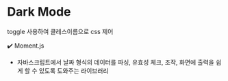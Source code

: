 # Dark Mode
toggle 사용하여 클레스이름으로 css 제어

✔️ Moment.js
- 자바스크립트에서 날짜 형식의 데이터를 파싱, 유효성 체크, 조작, 화면에 출력을 쉽게 할 수 있도록 도와주는 라이브러리

